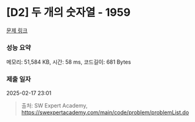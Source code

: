 # [D2] 두 개의 숫자열 - 1959 

[문제 링크](https://swexpertacademy.com/main/code/problem/problemDetail.do?contestProbId=AV5PpoFaAS4DFAUq) 

### 성능 요약

메모리: 51,584 KB, 시간: 58 ms, 코드길이: 681 Bytes

### 제출 일자

2025-02-17 23:01



> 출처: SW Expert Academy, https://swexpertacademy.com/main/code/problem/problemList.do
